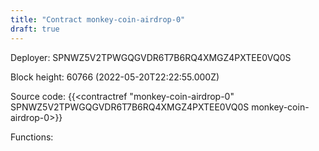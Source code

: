 ```yaml
---
title: "Contract monkey-coin-airdrop-0"
draft: true
---
```

Deployer: SPNWZ5V2TPWGQGVDR6T7B6RQ4XMGZ4PXTEE0VQ0S


 



Block height: 60766 (2022-05-20T22:22:55.000Z)

Source code: {{<contractref "monkey-coin-airdrop-0" SPNWZ5V2TPWGQGVDR6T7B6RQ4XMGZ4PXTEE0VQ0S monkey-coin-airdrop-0>}}

Functions:


